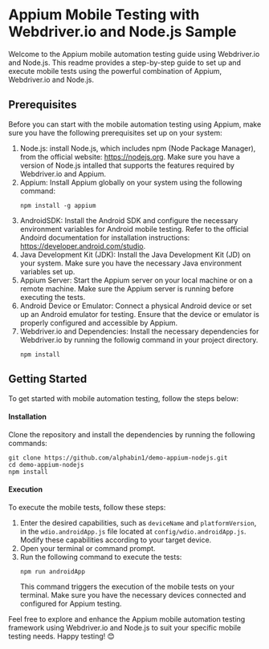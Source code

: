 # Appium Mobile Testing with Webdriver.io and Node.js Sample
Welcome to the Appium mobile automation testing guide using Webdriver.io and Node.js. This readme provides a step-by-step guide to set up and execute mobile tests using the powerful combination of Appium, Webdriver.io and Node.js.

## Prerequisites
Before you can start with the mobile automation testing using Appium, make sure you have the following prerequisites set up on your system:
1. Node.js: install Node.js, which includes npm (Node Package Manager), from the official website: https://nodejs.org. Make sure you have a version of Node.js intalled that supports the features required by Webdriver.io and Appium.
2. Appium: Install Appium globally on your system using the following command:
    ```
    npm install -g appium
    ```
3. AndroidSDK: Install the Android SDK and configure the necessary environment variables for Android mobile testing. Refer to the official Andoird documentation for installation instructions: https://developer.android.com/studio.
4. Java Development Kit (JDK): Install the Java Development Kit (JD) on your system. Make sure you have the necessary Java environment variables set up.
5. Appium Server: Start the Appium server on your local machine or on a remote machine. Make sure the Appium server is running before executing the tests.
6. Android Device or Emulator: Connect a physical Android device or set up an Android emulator for testing. Ensure that the device or emulator is properly configured and accessible by Appium.
7. Webdriver.io and Dependencies: Install the necessary dependencies for Webdriver.io by running the followig command in your project directory.
    ```
    npm install
    ```
    
## Getting Started
To get started with mobile automation testing, follow the steps below:

#### Installation
Clone the repository and install the dependencies by running the following commands:
```
git clone https://github.com/alphabin1/demo-appium-nodejs.git
cd demo-appium-nodejs
npm install
```

#### Execution
To execute the mobile tests, follow these steps:
1. Enter the desired capabilities, such as `deviceName` and `platformVersion`, in the `wdio.androidApp.js` file located at `config/wdio.androidApp.js`. Modify these capabilities according to your target device.
2. Open your terminal or command prompt.
3. Run the following command to execute the tests:
    ```
    npm run androidApp
    ```
    This command triggers the execution of the mobile tests on your terminal.
    Make sure you have the necessary devices connected and configured for Appium testing.
    
Feel free to explore and enhance the Appium mobile automation testing framework using Webdriver.io and Node.js to suit your specific mobile testing needs. 
Happy testing! 😊
